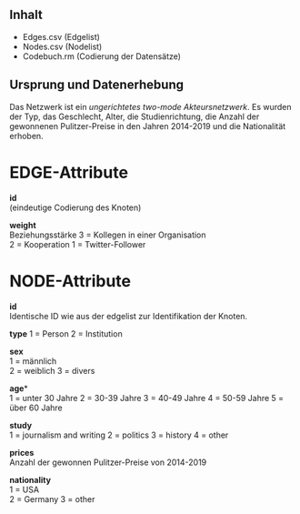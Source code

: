 
## Inhalt
- Edges.csv (Edgelist)
- Nodes.csv (Nodelist)
- Codebuch.rm (Codierung der Datensätze)

## Ursprung und Datenerhebung

Das Netzwerk ist ein *ungerichtetes two-mode Akteursnetzwerk*. 
Es wurden der Typ, das Geschlecht, Alter, die Studienrichtung, die Anzahl der gewonnenen Pulitzer-Preise in den Jahren 2014-2019 und die Nationalität erhoben.


# EDGE-Attribute

**id**  
(eindeutige Codierung des Knoten)   

**weight**  
Beziehungsstärke 
3 = Kollegen in einer Organisation  
2 = Kooperation
1 = Twitter-Follower  


# NODE-Attribute  
  
**id**  
Identische ID wie aus der edgelist zur Identifikation der Knoten. 


**type**
1 = Person
2 = Institution 


**sex**      
1 = männlich   
2 = weiblich
3 = divers
  
**age***    
1 = unter 30 Jahre
2 = 30-39 Jahre 
3 = 40-49 Jahre
4 = 50-59 Jahre
5 = über 60 Jahre

**study**    
1 = journalism and writing
2 = politics
3 = history
4 = other
  
**prices**    
Anzahl der gewonnen Pulitzer-Preise von 2014-2019  
  
**nationality**    
1 = USA   
2 = Germany
3 = other   


##
